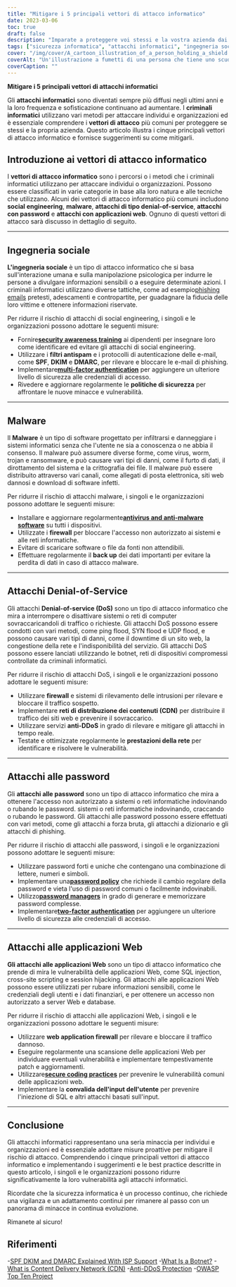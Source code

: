 ```yaml
---
title: "Mitigare i 5 principali vettori di attacco informatico"
date: 2023-03-06
toc: true
draft: false
description: "Imparate a proteggere voi stessi e la vostra azienda dai vettori di attacco informatico più comuni, tra cui social engineering, malware, attacchi denial-of-service, attacchi alle password e attacchi alle applicazioni web."
tags: ["sicurezza informatica", "attacchi informatici", "ingegneria sociale", "malware", "negazione del servizio", "attacchi con password", "attacchi alle applicazioni web", "consapevolezza della sicurezza", "filtri antispam", "autenticazione a più fattori", "software antivirus", "firewall", "botnet", "CDN", "servizi anti-DDoS", "prestazioni della rete", "vulnerabilità", "protezione", "mitigazione del rischio", "sicurezza delle informazioni"]
cover: "/img/cover/A_cartoon_illustration_of_a_person_holding_a_shield.png"
coverAlt: "Un'illustrazione a fumetti di una persona che tiene uno scudo e si trova di fronte a un computer con vari vettori di attacco in arrivo."
coverCaption: ""
---
```


**Mitigare i 5 principali vettori di attacchi informatici**

Gli **attacchi informatici** sono diventati sempre più diffusi negli ultimi anni e la loro frequenza e sofisticazione continuano ad aumentare. I **criminali informatici** utilizzano vari metodi per attaccare individui e organizzazioni ed è essenziale comprendere i **vettori di attacco** più comuni per proteggere se stessi e la propria azienda. Questo articolo illustra i cinque principali vettori di attacco informatico e fornisce suggerimenti su come mitigarli.

## Introduzione ai vettori di attacco informatico

I **vettori di attacco informatico** sono i percorsi o i metodi che i criminali informatici utilizzano per attaccare individui o organizzazioni. Possono essere classificati in varie categorie in base alla loro natura e alle tecniche che utilizzano. Alcuni dei vettori di attacco informatico più comuni includono **social engineering**, **malware**, **attacchi di tipo denial-of-service**, **attacchi con password** e **attacchi con applicazioni web**. Ognuno di questi vettori di attacco sarà discusso in dettaglio di seguito.

______

## Ingegneria sociale

**L'ingegneria sociale** è un tipo di attacco informatico che si basa sull'interazione umana e sulla manipolazione psicologica per indurre le persone a divulgare informazioni sensibili o a eseguire determinate azioni. I criminali informatici utilizzano diverse tattiche, come ad esempio[phishing emails](https://simeononsecurity.com/articles/how-to-identify-phishing/) pretesti, adescamenti e contropartite, per guadagnare la fiducia delle loro vittime e ottenere informazioni riservate.

Per ridurre il rischio di attacchi di social engineering, i singoli e le organizzazioni possono adottare le seguenti misure:

- Fornire[**security awareness training**](https://simeononsecurity.com/articles/how-to-build-and-manage-an-effective-cybersecurity-awareness-training-program/) ai dipendenti per insegnare loro come identificare ed evitare gli attacchi di social engineering.
- Utilizzare i **filtri antispam** e i protocolli di autenticazione delle e-mail, come **SPF**, **DKIM** e **DMARC**, per rilevare e bloccare le e-mail di phishing.
- Implementare[**multi-factor authentication**](https://simeononsecurity.com/articles/what-are-the-diferent-kinds-of-factors-in-mfa/) per aggiungere un ulteriore livello di sicurezza alle credenziali di accesso.
- Rivedere e aggiornare regolarmente le **politiche di sicurezza** per affrontare le nuove minacce e vulnerabilità.

______

## Malware

Il **Malware** è un tipo di software progettato per infiltrarsi e danneggiare i sistemi informatici senza che l'utente ne sia a conoscenza o ne abbia il consenso. Il malware può assumere diverse forme, come virus, worm, trojan e ransomware, e può causare vari tipi di danni, come il furto di dati, il dirottamento del sistema e la crittografia dei file. Il malware può essere distribuito attraverso vari canali, come allegati di posta elettronica, siti web dannosi e download di software infetti.

Per ridurre il rischio di attacchi malware, i singoli e le organizzazioni possono adottare le seguenti misure:

- Installare e aggiornare regolarmente[**antivirus and anti-malware software**](https://simeononsecurity.com/recommendations/anti-virus) su tutti i dispositivi.
- Utilizzate i **firewall** per bloccare l'accesso non autorizzato ai sistemi e alle reti informatiche.
- Evitare di scaricare software o file da fonti non attendibili.
- Effettuare regolarmente il **back up** dei dati importanti per evitare la perdita di dati in caso di attacco malware.

______

## Attacchi Denial-of-Service

Gli attacchi **Denial-of-service (DoS)** sono un tipo di attacco informatico che mira a interrompere o disattivare sistemi o reti di computer sovraccaricandoli di traffico o richieste. Gli attacchi DoS possono essere condotti con vari metodi, come ping flood, SYN flood e UDP flood, e possono causare vari tipi di danni, come il downtime di un sito web, la congestione della rete e l'indisponibilità del servizio. Gli attacchi DoS possono essere lanciati utilizzando le botnet, reti di dispositivi compromessi controllate da criminali informatici.

Per ridurre il rischio di attacchi DoS, i singoli e le organizzazioni possono adottare le seguenti misure:

- Utilizzare **firewall** e sistemi di rilevamento delle intrusioni per rilevare e bloccare il traffico sospetto.
- Implementare **reti di distribuzione dei contenuti (CDN)** per distribuire il traffico dei siti web e prevenire il sovraccarico.
- Utilizzare servizi **anti-DDoS** in grado di rilevare e mitigare gli attacchi in tempo reale.
- Testate e ottimizzate regolarmente le **prestazioni della rete** per identificare e risolvere le vulnerabilità.

______

## Attacchi alle password

Gli **attacchi alle password** sono un tipo di attacco informatico che mira a ottenere l'accesso non autorizzato a sistemi o reti informatiche indovinando o rubando le password.
sistemi o reti informatiche indovinando, craccando o rubando le password. Gli attacchi alle password possono essere effettuati con vari metodi, come gli attacchi a forza bruta, gli attacchi a dizionario e gli attacchi di phishing.

Per ridurre il rischio di attacchi alle password, i singoli e le organizzazioni possono adottare le seguenti misure:

- Utilizzare password forti e uniche che contengano una combinazione di lettere, numeri e simboli.
- Implementare una[**password policy**](https://simeononsecurity.com/articles/the-importance-of-password-security-and-best-practices/) che richiede il cambio regolare della password e vieta l'uso di password comuni o facilmente indovinabili.
- Utilizzo[**password managers**](https://simeononsecurity.com/articles/bitwarden-and-keepassxc-vs-the-rest/) in grado di generare e memorizzare password complesse.
- Implementare[**two-factor authentication**](https://simeononsecurity.com/articles/what-are-the-diferent-kinds-of-factors-in-mfa/) per aggiungere un ulteriore livello di sicurezza alle credenziali di accesso.

______

## Attacchi alle applicazioni Web

**Gli attacchi alle applicazioni Web** sono un tipo di attacco informatico che prende di mira le vulnerabilità delle applicazioni Web, come SQL injection, cross-site scripting e session hijacking. Gli attacchi alle applicazioni Web possono essere utilizzati per rubare informazioni sensibili, come le credenziali degli utenti e i dati finanziari, e per ottenere un accesso non autorizzato a server Web e database.

Per ridurre il rischio di attacchi alle applicazioni Web, i singoli e le organizzazioni possono adottare le seguenti misure:

- Utilizzare **web application firewall** per rilevare e bloccare il traffico dannoso.
- Eseguire regolarmente una scansione delle applicazioni Web per individuare eventuali vulnerabilità e implementare tempestivamente patch e aggiornamenti.
- Utilizzare[**secure coding practices**](https://simeononsecurity.com/articles/secure-coding-standards-for-c-sharp/) per prevenire le vulnerabilità comuni delle applicazioni web.
- Implementare la **convalida dell'input dell'utente** per prevenire l'iniezione di SQL e altri attacchi basati sull'input.

______

## Conclusione

Gli attacchi informatici rappresentano una seria minaccia per individui e organizzazioni ed è essenziale adottare misure proattive per mitigare il rischio di attacco. Comprendendo i cinque principali vettori di attacco informatico e implementando i suggerimenti e le best practice descritte in questo articolo, i singoli e le organizzazioni possono ridurre significativamente la loro vulnerabilità agli attacchi informatici.

Ricordate che la sicurezza informatica è un processo continuo, che richiede una vigilanza e un adattamento continui per rimanere al passo con un panorama di minacce in continua evoluzione.

Rimanete al sicuro!

## Riferimenti

-[SPF DKIM and DMARC Explained With ISP Support](https://netcorecloud.com/tutorials/spf-dkim-dmarc/)
-[What Is a Botnet?](https://www.paloaltonetworks.com/cyberpedia/what-is-botnet)
-[What is Content Delivery Network (CDN)](https://www.cloudflare.com/learning/cdn/what-is-a-cdn/)
-[Anti-DDoS Protection](https://www.cloudflare.com/ddos/)
-[OWASP Top Ten Project](https://owasp.org/Top10/)
